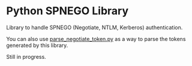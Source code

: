 # Python SPNEGO Library

Library to handle SPNEGO (Negotiate, NTLM, Kerberos) authentication.

You can also use [parse_negotiate_token.py](https://gist.github.com/jborean93/f3a1ae31ae741f3cf68f8b77c2ecdc58) as a
way to parse the tokens generated by this library.

Still in progress.